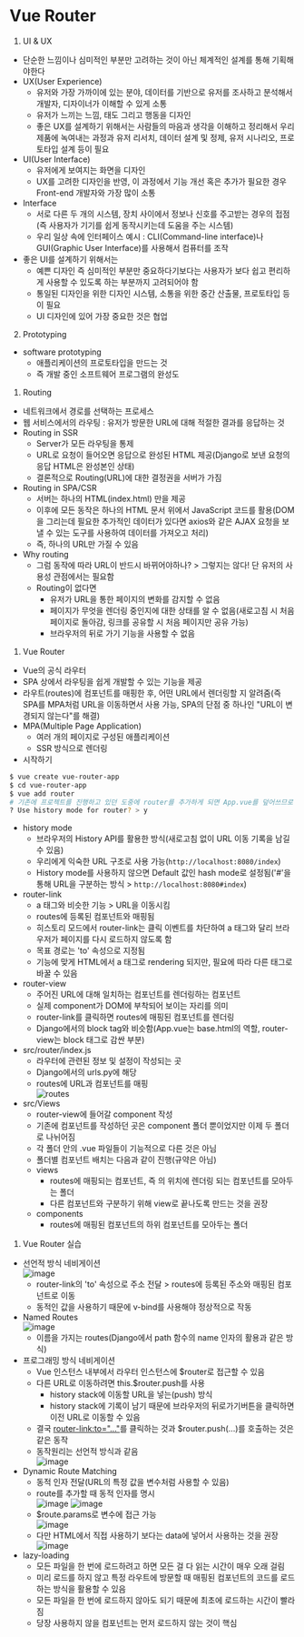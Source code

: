 # Vue Router
1. UI & UX
- 단순한 느낌이나 심미적인 부분만 고려하는 것이 아닌 체계적인 설계를 통해 기획해야한다
- UX(User Experience)
  - 유저와 가장 가까이에 있는 분야, 데이터를 기반으로 유저를 조사하고 분석해서 개발자, 디자이너가 이해할 수 있게 소통
  - 유저가 느끼는 느낌, 태도 그리고 행동을 디자인
  - 좋은 UX를 설계하기 위해서는 사람들의 마음과 생각을 이해하고 정리해서 우리 제품에 녹여내는 과정과 유저 리서치, 데이터 설계 및 정제, 유저 시나리오, 프로토타입 설계 등이 필요
- UI(User Interface)
  - 유저에게 보여지는 화면을 디자인
  - UX를 고려한 디자인을 반영, 이 과정에서 기능 개선 혹은 추가가 필요한 경우 Front-end 개발자와 가장 많이 소통
- Interface
  - 서로 다른 두 개의 시스템, 장치 사이에서 정보나 신호를 주고받는 경우의 접점(즉 사용자가 기기를 쉽게 동작시키는데 도움을 주는 시스템)
  - 우리 일상 속에 인터페이스 예시 : CLI(Command-line interface)나 GUI(Graphic User Interface)를 사용해서 컴퓨터를 조작
- 좋은 UI를 설계하기 위해서는
  - 예쁜 디자인 즉 심미적인 부분만 중요하다기보다는 사용자가 보다 쉽고 편리하게 사용할 수 있도록 하는 부분까지 고려되어야 함
  - 통일된 디자인을 위한 디자인 시스템, 소통을 위한 중간 산출물, 프로토타입 등이 필요
  - UI 디자인에 있어 가장 중요한 것은 협업

2. Prototyping
- software prototyping
  - 애플리케이션의 프로토타입을 만드는 것
  - 즉 개발 중인 소프트웨어 프로그램의 완성도


1. Routing
- 네트워크에서 경로를 선택하는 프로세스
- 웹 서비스에서의 라우팅 : 유저가 방문한 URL에 대해 적절한 결과를 응답하는 것
- Routing in SSR
  - Server가 모든 라우팅을 통제
  - URL로 요청이 들어오면 응답으로 완성된 HTML 제공(Django로 보낸 요청의 응답 HTML은 완성본인 상태)
  - 결론적으로 Routing(URL)에 대한 결정권을 서버가 가짐
- Routing in SPA/CSR
  - 서버는 하나의 HTML(index.html) 만을 제공
  - 이후에 모든 동작은 하나의 HTML 문서 위에서 JavaScript 코드를 활용(DOM을 그리는데 필요한 추가적인 데이터가 있다면 axios와 같은 AJAX 요청을 보낼 수 있는 도구를 사용하여 데이터를 가져오고 처리)
  - 즉, 하나의 URL만 가질 수 있음
- Why routing
  - 그럼 동작에 따라 URL이 반드시 바뀌어야하나? > 그렇지는 않다! 단 유저의 사용성 관점에서는 필요함
  - Routing이 없다면
    - 유저가 URL을 통한 페이지의 변화를 감지할 수 없음
    - 페이지가 무엇을 렌더링 중인지에 대한 상태를 알 수 없음(새로고침 시 처음 페이지로 돌아감, 링크를 공유할 시 처음 페이지만 공유 가능)
    - 브라우저의 뒤로 가기 기능을 사용할 수 없음

1. Vue Router
- Vue의 공식 라우터
- SPA 상에서 라우팅을 쉽게 개발할 수 있는 기능을 제공
- 라우트(routes)에 컴포넌트를 매핑한 후, 어떤 URL에서 렌더링할 지 알려줌(즉 SPA를 MPA처럼 URL을 이동하면서 사용 가능, SPA의 단점 중 하나인 "URL이 변경되지 않는다"를 해결)
- MPA(Multiple Page Application)
  - 여러 개의 페이지로 구성된 애플리케이션
  - SSR 방식으로 렌더링
- 시작하기
```bash
$ vue create vue-router-app
$ cd vue-router-app
$ vue add router
# 기존에 프로젝트를 진행하고 있던 도중에 router를 추가하게 되면 App.vue를 덮어쓰므로 필요한 경우 명령을 실행하기 전에 파일을 백업해두어야 함
? Use history mode for router? > y
```
- history mode
  - 브라우저의 History API를 활용한 방식(새로고침 없이 URL 이동 기록을 남길 수 있음)
  - 우리에게 익숙한 URL 구조로 사용 가능(`http://localhost:8080/index`)
  - History mode를 사용하지 않으면 Default 값인 hash mode로 설정됨('#'을 통해 URL을 구분하는 방식 > `http://localhost:8080#index`)
- router-link
  - a 태그와 비슷한 기능 > URL을 이동시킴
  - routes에 등록된 컴포넌트와 매핑됨
  - 히스토리 모드에서 router-link는 클릭 이벤트를 차단하여 a 태그와 달리 브라우저가 페이지를 다시 로드하지 않도록 함
  - 목표 경로는 'to' 속성으로 지정됨
  - 기능에 맞게 HTML에서 a 태그로 rendering 되지만, 필요에 따라 다른 태그로 바꿀 수 있음
- router-view
  - 주어진 URL에 대해 일치하는 컴포넌트를 렌더링하는 컴포넌트
  - 실제 component가 DOM에 부착되어 보이는 자리를 의미
  - router-link를 클릭하면 routes에 매핑된 컴포넌트를 렌더링
  - Django에서의 block tag와 비슷함(App.vue는 base.html의 역할, router-view는 block 태그로 감싼 부분)
- src/router/index.js
  - 라우터에 관련된 정보 및 설정이 작성되는 곳
  - Django에서의 urls.py에 해당
  - routes에 URL과 컴포넌트를 매핑  
![routes](https://user-images.githubusercontent.com/122499274/236964821-54779c20-0575-43fd-8e8f-74aeca4b4aed.png)
- src/Views
  - router-view에 들어갈 component 작성
  - 기존에 컴포넌트를 작성하던 곳은 component 폴더 뿐이었지만 이제 두 폴더로 나뉘어짐
  - 각 폴더 안의 .vue 파일들이 기능적으로 다른 것은 아님
  - 폴더별 컴포넌트 배치는 다음과 같이 진행(규약은 아님)
  - views
    - routes에 매핑되는 컴포넌트, 즉 <router-view>의 위치에 렌더링 되는 컴포넌트를 모아두는 폴더
    - 다른 컴포넌트와 구분하기 위해 view로 끝나도록 만드는 것을 권장
  - components
    - routes에 매핑된 컴포넌트의 하위 컴포넌트를 모아두는 폴더

1. Vue Router 실습
- 선언적 방식 네비게이션  
![image](https://user-images.githubusercontent.com/122499274/236968791-c3603ee4-9ad6-442a-985c-d5e7860b9da5.png)
  - router-link의 'to' 속성으로 주소 전달 > routes에 등록된 주소와 매핑된 컴포넌트로 이동
  - 동적인 값을 사용하기 때문에 v-bind를 사용해야 정상적으로 작동
- Named Routes  
![image](https://user-images.githubusercontent.com/122499274/236969373-01a693eb-f576-4678-a90c-c909b6408941.png)
  - 이름을 가지는 routes(Django에서 path 함수의 name 인자의 활용과 같은 방식)
- 프로그래밍 방식 네비게이션
  - Vue 인스턴스 내부에서 라우터 인스턴스에 $router로 접근할 수 있음
  - 다른 URL로 이동하려면 this.$router.push를 사용
    - history stack에 이동할 URL을 넣는(push) 방식
    - history stack에 기록이 남기 때문에 브라우저의 뒤로가기버튼을 클릭하면 이전 URL로 이동할 수 있음
  - 결국 <router-link:to="...">를 클릭하는 것과 $router.push(...)를 호출하는 것은 같은 동작
  - 동작원리는 선언적 방식과 같음  
![image](https://user-images.githubusercontent.com/122499274/236980480-a39f8f3c-8741-4d98-99d6-487977e469c9.png)
- Dynamic Route Matching
  - 동적 인자 전달(URL의 특정 값을 변수처럼 사용할 수 있음)
  - route를 추가할 때 동적 인자를 명시  
![image](https://user-images.githubusercontent.com/122499274/236980816-50804c68-5b50-40b8-bb5c-a362d3377bda.png)
![image](https://user-images.githubusercontent.com/122499274/236980857-c4f782d0-ac2d-4ccb-80e9-1c258d503870.png)
  - $route.params로 변수에 접근 가능  
![image](https://user-images.githubusercontent.com/122499274/236981030-97ef59e9-89b0-4cea-b94f-ac848a32a05a.png)
  - 다만 HTML에서 직접 사용하기 보다는 data에 넣어서 사용하는 것을 권장  
![image](https://user-images.githubusercontent.com/122499274/236981108-7c38e559-08c7-4100-b43e-1caabed8e305.png)
- lazy-loading
  - 모든 파일을 한 번에 로드하려고 하면 모든 걸 다 읽는 시간이 매우 오래 걸림
  - 미리 로드를 하지 않고 특정 라우트에 방문할 때 매핑된 컴포넌트의 코드를 로드하는 방식을 활용할 수 있음
  - 모든 파일을 한 번에 로드하지 않아도 되기 때문에 최초에 로드하는 시간이 빨라짐
  - 당장 사용하지 않을 컴포넌트는 먼저 로드하지 않는 것이 핵심